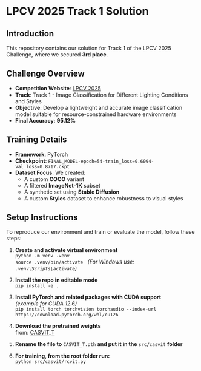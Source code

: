 # LPCV 2025 Track 1 Solution

## Introduction

This repository contains our solution for Track 1 of the LPCV 2025 Challenge, where we secured **3rd place**.
## Challenge Overview

- **Competition Website**: [LPCV 2025](https://lpcv.ai/2025LPCVC/image-classification)
- **Track**: Track 1 - Image Classification for Different Lighting Conditions and Styles
- **Objective**: Develop a lightweight and accurate image classification model suitable for resource-constrained hardware environments
- **Final Accuracy**: **95.12%** 


## Training Details

- **Framework**: PyTorch 
- **Checkpoint**: `FINAL_MODEL-epoch=54-train_loss=0.6094-val_loss=0.8717.ckpt`
- **Dataset Focus**: We created:
  - A custom **COCO** variant
  - A filtered **ImageNet-1K** subset
  - A synthetic set using **Stable Diffusion**
  - A custom **Styles** dataset to enhance robustness to visual styles

  
## Setup Instructions

To reproduce our environment and train or evaluate the model, follow these steps:

1. **Create and activate virtual environment**  
   `python -m venv .venv`  
   `source .venv/bin/activate`  &nbsp;&nbsp;*(For Windows use: `.venv\Scripts\activate`)*

2. **Install the repo in editable mode**  
   `pip install -e .`

3. **Install PyTorch and related packages with CUDA support**  
   *(example for CUDA 12.6)*  
   `pip install torch torchvision torchaudio --index-url https://download.pytorch.org/whl/cu126`

4. **Download the pretrained weights**  
   from: [CASVIT_T](https://drive.google.com/file/d/1N5Y81Vcyf2ox41TC3wlRBxgQPYaEndTW/view)

5. **Rename the file to** `CASVIT_T.pth` **and put it in the** `src/casvit` **folder**

6. **For training, from the root folder run:**  
   `python src/casvit/rcvit.py`


